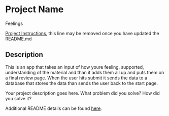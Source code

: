 # Project Name
Feelings

[Project Instructions](./INSTRUCTIONS.md), this line may be removed once you have updated the README.md

## Description
This is an app that takes an input of how youre feeling, supported, understanding of the material and than it adds them all up and puts them on a final review page. When the user hits submit it sends the data to a database that stores the data than sends the user back to the start page.

Your project description goes here. What problem did you solve? How did you solve it?

Additional README details can be found [here](https://github.com/PrimeAcademy/readme-template/blob/master/README.md).
